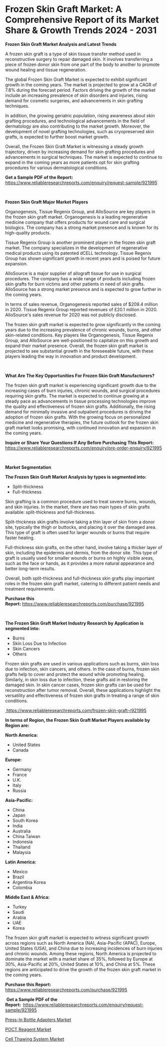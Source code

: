 <p><h1>Frozen Skin Graft Market: A Comprehensive Report of its Market Share & Growth Trends 2024 - 2031</h1></p><p><strong>Frozen Skin Graft Market Analysis and Latest Trends</strong></p>
<p><p>A frozen skin graft is a type of skin tissue transfer method used in reconstructive surgery to repair damaged skin. It involves transferring a piece of frozen donor skin from one part of the body to another to promote wound healing and tissue regeneration.</p><p>The global Frozen Skin Graft Market is expected to exhibit significant growth in the coming years. The market is projected to grow at a CAGR of 7.8% during the forecast period. Factors driving the growth of the market include an increasing prevalence of skin disorders and injuries, rising demand for cosmetic surgeries, and advancements in skin grafting techniques.</p><p>In addition, the growing geriatric population, rising awareness about skin grafting procedures, and technological advancements in the field of dermatology are also contributing to the market growth. Moreover, the development of novel grafting technologies, such as cryopreserved skin grafts, is expected to further boost market growth.</p><p>Overall, the Frozen Skin Graft Market is witnessing a steady growth trajectory, driven by increasing demand for skin grafting procedures and advancements in surgical techniques. The market is expected to continue to expand in the coming years as more patients opt for skin grafting procedures for various dermatological conditions.</p></p>
<p><strong>Get a Sample PDF of the Report:&nbsp;</strong> <a href="https://www.reliableresearchreports.com/enquiry/request-sample/921995">https://www.reliableresearchreports.com/enquiry/request-sample/921995</a></p>
<p>&nbsp;</p>
<p><strong>Frozen Skin Graft Major Market Players</strong></p>
<p><p>Organogenesis, Tissue Regenix Group, and AlloSource are key players in the frozen skin graft market. Organogenesis is a leading regenerative medicine company that offers products for wound care and surgical biologics. The company has a strong market presence and is known for its high-quality products.</p><p>Tissue Regenix Group is another prominent player in the frozen skin graft market. The company specializes in the development of regenerative medical products using its patented dCELL technology. Tissue Regenix Group has shown significant growth in recent years and is poised for future expansion.</p><p>AlloSource is a major supplier of allograft tissue for use in surgical procedures. The company has a wide range of products including frozen skin grafts for burn victims and other patients in need of skin grafts. AlloSource has a strong market presence and is expected to grow further in the coming years.</p><p>In terms of sales revenue, Organogenesis reported sales of $209.4 million in 2020. Tissue Regenix Group reported revenues of £20.1 million in 2020. AlloSource's sales revenue for 2020 was not publicly disclosed.</p><p>The frozen skin graft market is expected to grow significantly in the coming years due to the increasing prevalence of chronic wounds, burns, and other skin-related conditions. Key players like Organogenesis, Tissue Regenix Group, and AlloSource are well-positioned to capitalize on this growth and expand their market presence. Overall, the frozen skin graft market is projected to see substantial growth in the foreseeable future, with these players leading the way in innovation and product development.</p></p>
<p>&nbsp;</p>
<p><strong>What Are The Key Opportunities For Frozen Skin Graft Manufacturers?</strong></p>
<p><p>The frozen skin graft market is experiencing significant growth due to the increasing cases of burn injuries, chronic wounds, and surgical procedures requiring skin grafts. The market is expected to continue growing at a steady pace as advancements in tissue processing technologies improve the quality and effectiveness of frozen skin grafts. Additionally, the rising demand for minimally invasive and outpatient procedures is driving the adoption of frozen skin grafts. With the growing focus on personalized medicine and regenerative therapies, the future outlook for the frozen skin graft market looks promising, with continued innovation and expansion in the coming years.</p></p>
<p><strong>Inquire or Share Your Questions If Any Before Purchasing This Report:</strong> <a href="https://www.reliableresearchreports.com/enquiry/pre-order-enquiry/921995">https://www.reliableresearchreports.com/enquiry/pre-order-enquiry/921995</a></p>
<p>&nbsp;</p>
<p><strong>Market Segmentation</strong></p>
<p><strong>The Frozen Skin Graft Market Analysis by types is segmented into:</strong></p>
<p><ul><li>Split-thickness</li><li>Full-thickness</li></ul></p>
<p><p>Skin grafting is a common procedure used to treat severe burns, wounds, and skin injuries. In the market, there are two main types of skin grafts available: split-thickness and full-thickness. </p><p>Split-thickness skin grafts involve taking a thin layer of skin from a donor site, typically the thigh or buttocks, and placing it over the damaged area. This type of graft is often used for larger wounds or burns that require faster healing.</p><p>Full-thickness skin grafts, on the other hand, involve taking a thicker layer of skin, including the epidermis and dermis, from the donor site. This type of graft is usually used for smaller wounds or burns on highly visible areas, such as the face or hands, as it provides a more natural appearance and better long-term results.</p><p>Overall, both split-thickness and full-thickness skin grafts play important roles in the frozen skin graft market, catering to different patient needs and treatment requirements.</p></p>
<p><strong>Purchase this Report:&nbsp;</strong><a href="https://www.reliableresearchreports.com/purchase/921995">https://www.reliableresearchreports.com/purchase/921995</a></p>
<p>&nbsp;</p>
<p><strong>The Frozen Skin Graft Market Industry Research by Application is segmented into:</strong></p>
<p><ul><li>Burns</li><li>Skin Loss Due to Infection</li><li>Skin Cancers</li><li>Others</li></ul></p>
<p><p>Frozen skin grafts are used in various applications such as burns, skin loss due to infection, skin cancers, and others. In the case of burns, frozen skin grafts help to cover and protect the wound while promoting healing. Similarly, in skin loss due to infection, these grafts aid in restoring the damaged skin. In skin cancer cases, frozen skin grafts can be used for reconstruction after tumor removal. Overall, these applications highlight the versatility and effectiveness of frozen skin grafts in treating a range of skin conditions.</p></p>
<p><a href="https://www.reliableresearchreports.com/frozen-skin-graft-r921995">&nbsp;https://www.reliableresearchreports.com/frozen-skin-graft-r921995</a></p>
<p><strong>In terms of Region, the Frozen Skin Graft Market Players available by Region are:</strong></p>
<p>
    <p> <strong> North America: </strong>
        <ul>
            <li>United States</li>
            <li>Canada</li>
        </ul>
        </p> 
    <p> <strong> Europe: </strong>
        <ul>
            <li>Germany</li>
            <li>France</li>
            <li>U.K.</li>
            <li>Italy</li>
            <li>Russia</li>
        </ul>
        </p> 
    <p> <strong> Asia-Pacific: </strong>
        <ul>
            <li>China</li>
            <li>Japan</li>
            <li>South Korea</li>
            <li>India</li>
            <li>Australia</li>
            <li>China Taiwan</li>
            <li>Indonesia</li>
            <li>Thailand</li>
            <li>Malaysia</li>
        </ul>
        </p> 
    <p> <strong> Latin America: </strong>
        <ul>
            <li>Mexico</li>
            <li>Brazil</li>
            <li>Argentina Korea</li>
            <li>Colombia</li>
        </ul>
        </p> 
    <p> <strong> Middle East & Africa: </strong>
        <ul>
            <li>Turkey</li>
            <li>Saudi</li>
            <li>Arabia</li>
            <li>UAE</li>
            <li>Korea</li>
        </ul>
    </p>
    </p>
<p><p>The frozen skin graft market is expected to witness significant growth across regions such as North America (NA), Asia-Pacific (APAC), Europe, United States (USA), and China due to increasing incidences of burn injuries and chronic wounds. Among these regions, North America is projected to dominate the market with a market share of 35%, followed by Europe at 30%, Asia-Pacific at 20%, United States at 10%, and China at 5%. These regions are anticipated to drive the growth of the frozen skin graft market in the coming years.</p></p>
<p><strong>Purchase this Report: </strong><a href="https://www.reliableresearchreports.com/purchase/921995">https://www.reliableresearchreports.com/purchase/921995</a></p>
<p>&nbsp;<strong>Get a Sample PDF of the Report:&nbsp;&nbsp;</strong><a href="https://www.reliableresearchreports.com/enquiry/request-sample/921995">https://www.reliableresearchreports.com/enquiry/request-sample/921995</a></p>
<p><strong></strong></p>
<p><p><a href="https://github.com/kmtkihkn89/Market-Research-Report-List-1/blob/main/press-in-bottle-adapters-market.md">Press-In Bottle Adapters Market</a></p><p><a href="https://github.com/flwellarose/Market-Research-Report-List-1/blob/main/poct-reagent-market.md">POCT Reagent Market</a></p><p><a href="https://github.com/kimjmgeh81/Market-Research-Report-List-1/blob/main/cell-thawing-system-market.md">Cell Thawing System Market</a></p></p>